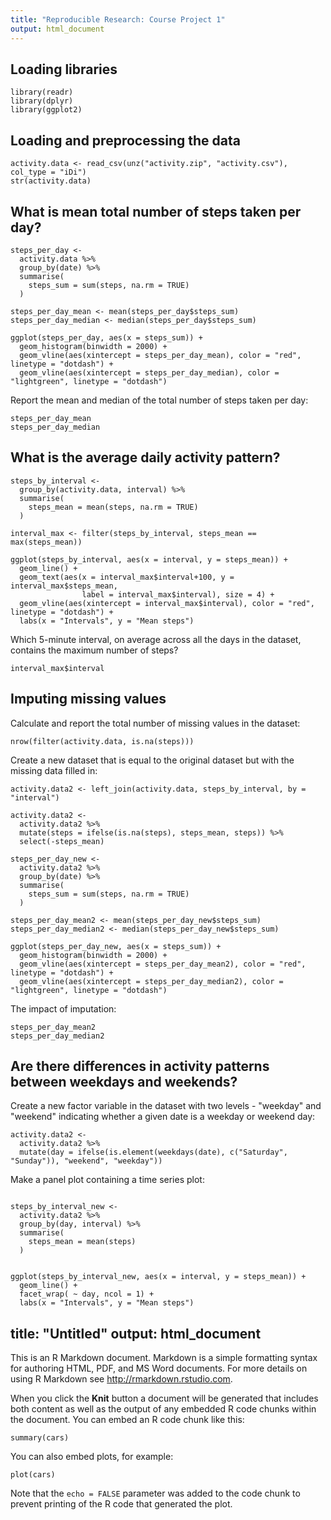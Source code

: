 ```yaml
---
title: "Reproducible Research: Course Project 1"
output: html_document
---
```



## Loading libraries
```{r libs, message=FALSE}
library(readr)
library(dplyr)
library(ggplot2)
```

## Loading and preprocessing the data
```{r}
activity.data <- read_csv(unz("activity.zip", "activity.csv"), col_type = "iDi")
str(activity.data)
```

## What is mean total number of steps taken per day?

```{r}
steps_per_day <-
  activity.data %>% 
  group_by(date) %>%
  summarise(
    steps_sum = sum(steps, na.rm = TRUE)
  )

steps_per_day_mean <- mean(steps_per_day$steps_sum)
steps_per_day_median <- median(steps_per_day$steps_sum)

ggplot(steps_per_day, aes(x = steps_sum)) +
  geom_histogram(binwidth = 2000) +
  geom_vline(aes(xintercept = steps_per_day_mean), color = "red", linetype = "dotdash") +
  geom_vline(aes(xintercept = steps_per_day_median), color = "lightgreen", linetype = "dotdash")
```

Report the mean and median of the total number of steps taken per day:
```{r}
steps_per_day_mean
steps_per_day_median
```


## What is the average daily activity pattern?

```{r}
steps_by_interval <-
  group_by(activity.data, interval) %>%
  summarise(
    steps_mean = mean(steps, na.rm = TRUE)
  )

interval_max <- filter(steps_by_interval, steps_mean == max(steps_mean))

ggplot(steps_by_interval, aes(x = interval, y = steps_mean)) +
  geom_line() +
  geom_text(aes(x = interval_max$interval+100, y = interval_max$steps_mean, 
                label = interval_max$interval), size = 4) +
  geom_vline(aes(xintercept = interval_max$interval), color = "red", linetype = "dotdash") +
  labs(x = "Intervals", y = "Mean steps") 
```

Which 5-minute interval, on average across all the days in the dataset, contains the maximum number of steps?

```{r}
interval_max$interval
```


## Imputing missing values

Calculate and report the total number of missing values in the dataset:
```{r}
nrow(filter(activity.data, is.na(steps)))
```

Create a new dataset that is equal to the original dataset but with the missing data filled in:
```{r}
activity.data2 <- left_join(activity.data, steps_by_interval, by = "interval")

activity.data2 <-
  activity.data2 %>%
  mutate(steps = ifelse(is.na(steps), steps_mean, steps)) %>%
  select(-steps_mean)

steps_per_day_new <-
  activity.data2 %>%
  group_by(date) %>%
  summarise(
    steps_sum = sum(steps, na.rm = TRUE)
  )

steps_per_day_mean2 <- mean(steps_per_day_new$steps_sum)
steps_per_day_median2 <- median(steps_per_day_new$steps_sum)

ggplot(steps_per_day_new, aes(x = steps_sum)) +
  geom_histogram(binwidth = 2000) +
  geom_vline(aes(xintercept = steps_per_day_mean2), color = "red", linetype = "dotdash") +
  geom_vline(aes(xintercept = steps_per_day_median2), color = "lightgreen", linetype = "dotdash")
```

The impact of imputation: 
```{r}
steps_per_day_mean2
steps_per_day_median2
```


## Are there differences in activity patterns between weekdays and weekends?

Create a new factor variable in the dataset with two levels - "weekday" and "weekend" indicating whether a given date is a weekday or weekend day:
```{r}
activity.data2 <- 
  activity.data2 %>%
  mutate(day = ifelse(is.element(weekdays(date), c("Saturday", "Sunday")), "weekend", "weekday"))
```

Make a panel plot containing a time series plot:
```{r}

steps_by_interval_new <-
  activity.data2 %>% 
  group_by(day, interval) %>%
  summarise(
    steps_mean = mean(steps)
  )


ggplot(steps_by_interval_new, aes(x = interval, y = steps_mean)) +
  geom_line() +
  facet_wrap( ~ day, ncol = 1) +
  labs(x = "Intervals", y = "Mean steps") 

```
title: "Untitled"
output: html_document
---

This is an R Markdown document. Markdown is a simple formatting syntax for authoring HTML, PDF, and MS Word documents. For more details on using R Markdown see <http://rmarkdown.rstudio.com>.

When you click the **Knit** button a document will be generated that includes both content as well as the output of any embedded R code chunks within the document. You can embed an R code chunk like this:

```{r}
summary(cars)
```

You can also embed plots, for example:

```{r, echo=FALSE}
plot(cars)
```

Note that the `echo = FALSE` parameter was added to the code chunk to prevent printing of the R code that generated the plot.
